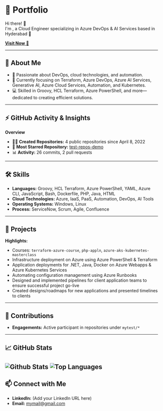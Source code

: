 # 🚀 Portfolio

Hi there! 👋  
I'm **<My Name>**, a Cloud Engineer specializing in Azure DevOps & AI Services based in Hyderabad 🌟

<a href="https://Profile.com" target="_blank">**Visit Now** 🚀</a>

---

## 🧐 About Me

- 🔭 Passionate about DevOps, cloud technologies, and automation.
- 🚀 Currently focusing on Terraform, Azure DevOps, Azure AI Services, Generative AI, Azure Cloud Services, Automation, and Kubernetes.
- 💻 Skilled in Groovy, HCL Terraform, Azure PowerShell, and more—dedicated to creating efficient solutions.

---

## ⚡ GitHub Activity & Insights

**Overview**
- 👨‍💻 **Created Repositories:** 4 public repositories since April 8, 2022
- 🌟 **Most Starred Repository:** [test-repos-demo](https://github.com/)
- 📊 **Activity:** 26 commits, 2 pull requests

---

## 🛠️ Skills

- **Languages:** Groovy, HCL Terraform, Azure PowerShell, YAML, Azure CLI, JavaScript, Bash, Dockerfile, PHP, Java, HTML
- **Cloud Technologies:** Azure, IaaS, PaaS, Automation, DevOps, AI Tools
- **Operating Systems:** Windows, Linux
- **Process:** ServiceNow, Scrum, Agile, Confluence

---

## 💼 Projects

**Highlights:**
- Courses: `terraform-azure-course`, `php-appln`, `azure-aks-kubernetes-masterclass`
- Infrastructure deployment on Azure using Azure PowerShell & Terraform
- Application deployments for .NET, Java, Docker on Azure Webapps & Azure Kubernetes Services
- Automating configuration management using Azure Runbooks
- Designed and implemented pipelines for client application teams to ensure successful project go-live
- Created designs/roadmaps for new applications and presented timelines to clients

---

## 🤝 Contributions

- **Engagements:** Active participant in repositories under `mytest/*`

---

## 📈 GitHub Stats

![Github&nbsp;Stats](https://github-readme-stats.vercel.app/api?username=YOUR_NAME)
![Top&nbsp;Languages](https://github-readme-stats.vercel.app/api/top-langs/?username=YOUR_NAME)
---

## 📫 Connect with Me

- **LinkedIn:** (Add your LinkedIn URL here)
- **Email:** mymail@gmail.com

